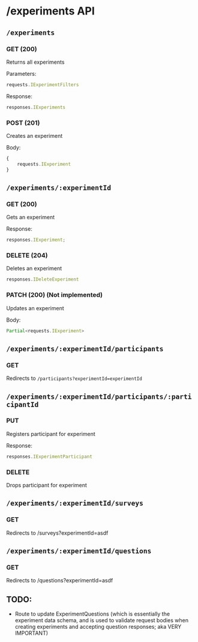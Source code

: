 # /experiments API

## `/experiments`

### GET (200)

Returns all experiments

Parameters:

```ts
requests.IExperimentFilters
```

Response:

```ts
responses.IExperiments
```

### POST (201)

Creates an experiment

Body:

```ts
{
    requests.IExperiment
}
```


## `/experiments/:experimentId`

### GET (200)

Gets an experiment

Response:

```ts
responses.IExperiment;
```

### DELETE (204)

Deletes an experiment

```ts
responses.IDeleteExperiment
```

### PATCH (200) (Not implemented)

Updates an experiment

Body:

```ts
Partial<requests.IExperiment>
```

## `/experiments/:experimentId/participants`

### GET

Redirects to `/participants?experimentId=experimentId`

## `/experiments/:experimentId/participants/:participantId`

### PUT

Registers participant for experiment

Response:
```ts
responses.IExperimentParticipant
```

### DELETE

Drops participant for experiment

## `/experiments/:experimentId/surveys`

### GET

Redirects to /surveys?experimentId=asdf

## `/experiments/:experimentId/questions`

### GET

Redirects to /questions?experimentId=asdf

## TODO:
- Route to update ExperimentQuestions (which is essentially the experiment data schema, and is used to validate request bodies when creating experiments and accepting question responses; aka VERY IMPORTANT)